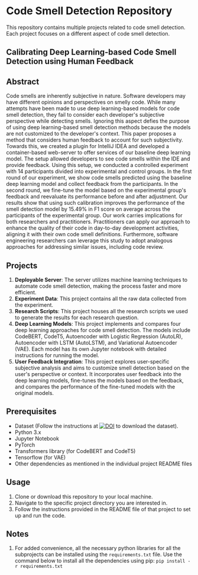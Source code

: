 # Code Smell Detection Repository

This repository contains multiple projects related to code smell detection. Each project focuses on a different aspect of code smell detection.

## Calibrating Deep Learning-based Code Smell Detection using Human Feedback

## Abstract 
Code smells are inherently subjective in nature. Software developers may have different opinions and perspectives on smelly code. While many attempts have been made to use deep learning-based models for code smell detection, they fail to consider each developer's subjective perspective while detecting smells. Ignoring this aspect defies the purpose of using deep learning-based smell detection methods because the models are not customized to the developer's context. This paper proposes a method that considers human feedback to account for such subjectivity. Towards this, we created a plugin for IntelliJ IDEA and developed a container-based web-server to offer services of our baseline deep learning model. The setup allowed developers to see code smells within the IDE and provide feedback. 
Using this setup, we conducted a controlled experiment with 14 participants divided into experimental and control groups. In the first round of our experiment, we show code smells predicted using the baseline deep learning model and collect feedback from the participants.
In the second round, we fine-tune the model based on the experimental group's feedback and reevaluate its performance before and after adjustment. Our results show that using such calibration improves the performance of the smell detection model by 15.49\% in F1 score on average across the participants of the experimental group. Our work carries implications for both researchers and practitioners. Practitioners can apply our approach to enhance the quality of their code in day-to-day development activities, aligning it with their own code smell definitions. Furthermore, software engineering researchers can leverage this study to adopt analogous approaches for addressing similar issues, including code review. 

## Projects

1. **Deployable Server**: The server utilizes machine learning techniques to automate code smell detection, making the process faster and more efficient.
2. **Experiment Data**: This project contains all the raw data collected from the experiment.
3. **Research Scripts**: This project houses all the research scripts we used to generate the results for each research question.
4. **Deep Learning Models**: This project implements and compares four deep learning approaches for code smell detection. The models include CodeBERT, CodeT5, Autoencoder with Logistic Regression (AutoLR), Autoencoder with LSTM (AutoLSTM), and Variational Autoencoder (VAE). Each model has its own Jupyter notebook with detailed instructions for running the model.
5. **User Feedback Integration**: This project explores user-specific subjective analysis and aims to customize smell detection based on the user's perspective or context. It incorporates user feedback into the deep learning models, fine-tunes the models based on the feedback, and compares the performance of the fine-tuned models with the original models.

## Prerequisites

- Dataset (Follow the instructions at [![DOI](https://zenodo.org/badge/DOI/10.5281/zenodo.7570428.svg)](https://doi.org/10.5281/zenodo.7570428) to download the dataset). 
- Python 3.x
- Jupyter Notebook
- PyTorch
- Transformers library (for CodeBERT and CodeT5)
- Tensorflow (for VAE)
- Other dependencies as mentioned in the individual project README files

## Usage

1. Clone or download this repository to your local machine.
2. Navigate to the specific project directory you are interested in.
3. Follow the instructions provided in the README file of that project to set up and run the code.

## Notes
1. For added convenience, all the necessary python libraries for all the subprojects can be installed using the `requirements.txt` file. 
Use the command below to install all the dependencies using pip:
`pip install -r requirements.txt` 
